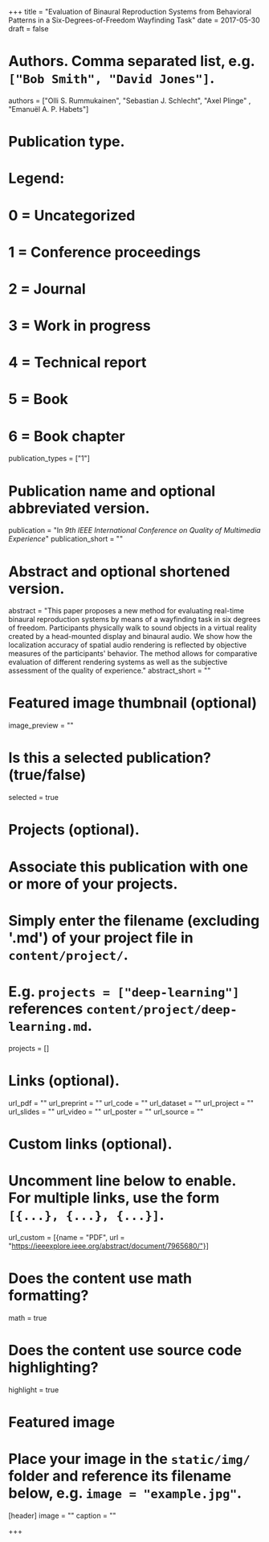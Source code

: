 +++
title = "Evaluation of Binaural Reproduction Systems from Behavioral Patterns in a Six-Degrees-of-Freedom Wayfinding Task"
date = 2017-05-30
draft = false

# Authors. Comma separated list, e.g. `["Bob Smith", "David Jones"]`.
authors = ["Olli S. Rummukainen", "Sebastian J. Schlecht", "Axel Plinge" , "Emanuël A. P. Habets"]

# Publication type.
# Legend:
# 0 = Uncategorized
# 1 = Conference proceedings
# 2 = Journal
# 3 = Work in progress
# 4 = Technical report
# 5 = Book
# 6 = Book chapter
publication_types = ["1"]

# Publication name and optional abbreviated version.
publication = "In *9th IEEE International Conference on Quality of Multimedia Experience*"
publication_short = ""

# Abstract and optional shortened version.
abstract = "This paper proposes a new method for evaluating real-time binaural reproduction systems by means of a wayfinding task in six degrees of freedom. Participants physically walk to sound objects in a virtual reality created by a head-mounted display and binaural audio. We show how the localization accuracy of spatial audio rendering is reflected by objective measures of the participants' behavior. The method allows for comparative evaluation of different rendering systems as well as the subjective assessment of the quality of experience."
abstract_short = ""

# Featured image thumbnail (optional)
image_preview = ""

# Is this a selected publication? (true/false)
selected = true

# Projects (optional).
#   Associate this publication with one or more of your projects.
#   Simply enter the filename (excluding '.md') of your project file in `content/project/`.
#   E.g. `projects = ["deep-learning"]` references `content/project/deep-learning.md`.
projects = []

# Links (optional).
url_pdf = ""
url_preprint = ""
url_code = ""
url_dataset = ""
url_project = ""
url_slides = ""
url_video = ""
url_poster = ""
url_source = ""

# Custom links (optional).
#   Uncomment line below to enable. For multiple links, use the form `[{...}, {...}, {...}]`.
url_custom = [{name = "PDF", url = "https://ieeexplore.ieee.org/abstract/document/7965680/"}]

# Does the content use math formatting?
math = true

# Does the content use source code highlighting?
highlight = true

# Featured image
# Place your image in the `static/img/` folder and reference its filename below, e.g. `image = "example.jpg"`.
[header]
image = ""
caption = ""

+++
